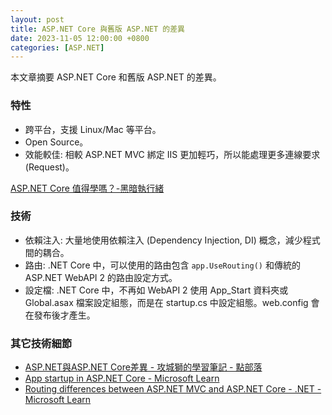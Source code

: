 ```yaml
---
layout: post
title: ASP.NET Core 與舊版 ASP.NET 的差異
date: 2023-11-05 12:00:00 +0800
categories: [ASP.NET]
---
```


本文章摘要 ASP.NET Core 和舊版 ASP.NET 的差異。

### 特性

- 跨平台，支援 Linux/Mac 等平台。
- Open Source。
- 效能較佳: 相較 ASP.NET MVC 綁定 IIS 更加輕巧，所以能處理更多連線要求 (Request)。

[ASP.NET Core 值得學嗎？-黑暗執行緒](https://blog.darkthread.net/blog/is-aspnetcore-worth-learning/)

### 技術

- 依賴注入: 大量地使用依賴注入 (Dependency Injection, DI) 概念，減少程式間的耦合。
- 路由: .NET Core 中，可以使用的路由包含 `app.UseRouting()` 和傳統的 ASP.NET WebAPI 2 的路由設定方式。
- 設定檔: .NET Core 中，不再如 WebAPI 2 使用 App_Start 資料夾或 Global.asax 檔案設定組態，而是在 startup.cs 中設定組態。web.config 會在發布後才產生。

### 其它技術細節

- [ASP.NET與ASP.NET Core差異 - 攻城獅的學習筆記 - 點部落](https://dotblogs.com.tw/cotton/2021/08/02/113844)
- [App startup in ASP.NET Core - Microsoft Learn](https://learn.microsoft.com/en-us/aspnet/core/fundamentals/startup?view=aspnetcore-5.0)
- [Routing differences between ASP.NET MVC and ASP.NET Core - .NET - Microsoft Learn](https://learn.microsoft.com/en-us/dotnet/architecture/porting-existing-aspnet-apps/routing-differences)